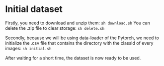 # Initial dataset

Firstly, you need to download and unzip them: `sh download.sh`
You can delete the .zip file to clear storage: `sh delete.sh`

Secondly, because we will be using data-loader of the Pytorch, we need to initialize the .csv file that contains the directory with the classId of every images: `sh initial.sh`

After waiting for a short time, the dataset is now ready to be used.
